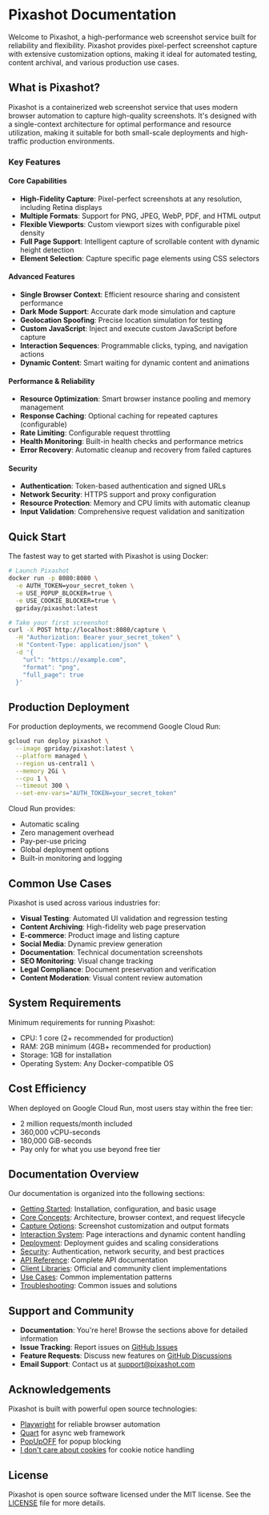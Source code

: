 # Pixashot Documentation

Welcome to Pixashot, a high-performance web screenshot service built for reliability and flexibility. Pixashot provides pixel-perfect screenshot capture with extensive customization options, making it ideal for automated testing, content archival, and various production use cases.

## What is Pixashot?

Pixashot is a containerized web screenshot service that uses modern browser automation to capture high-quality screenshots. It's designed with a single-context architecture for optimal performance and resource utilization, making it suitable for both small-scale deployments and high-traffic production environments.

### Key Features

#### Core Capabilities
- **High-Fidelity Capture**: Pixel-perfect screenshots at any resolution, including Retina displays
- **Multiple Formats**: Support for PNG, JPEG, WebP, PDF, and HTML output
- **Flexible Viewports**: Custom viewport sizes with configurable pixel density
- **Full Page Support**: Intelligent capture of scrollable content with dynamic height detection
- **Element Selection**: Capture specific page elements using CSS selectors

#### Advanced Features
- **Single Browser Context**: Efficient resource sharing and consistent performance
- **Dark Mode Support**: Accurate dark mode simulation and capture
- **Geolocation Spoofing**: Precise location simulation for testing
- **Custom JavaScript**: Inject and execute custom JavaScript before capture
- **Interaction Sequences**: Programmable clicks, typing, and navigation actions
- **Dynamic Content**: Smart waiting for dynamic content and animations

#### Performance & Reliability
- **Resource Optimization**: Smart browser instance pooling and memory management
- **Response Caching**: Optional caching for repeated captures (configurable)
- **Rate Limiting**: Configurable request throttling
- **Health Monitoring**: Built-in health checks and performance metrics
- **Error Recovery**: Automatic cleanup and recovery from failed captures

#### Security
- **Authentication**: Token-based authentication and signed URLs
- **Network Security**: HTTPS support and proxy configuration
- **Resource Protection**: Memory and CPU limits with automatic cleanup
- **Input Validation**: Comprehensive request validation and sanitization

## Quick Start

The fastest way to get started with Pixashot is using Docker:

```bash
# Launch Pixashot
docker run -p 8080:8080 \
  -e AUTH_TOKEN=your_secret_token \
  -e USE_POPUP_BLOCKER=true \
  -e USE_COOKIE_BLOCKER=true \
  gpriday/pixashot:latest

# Take your first screenshot
curl -X POST http://localhost:8080/capture \
  -H "Authorization: Bearer your_secret_token" \
  -H "Content-Type: application/json" \
  -d '{
    "url": "https://example.com",
    "format": "png",
    "full_page": true
  }'
```

## Production Deployment

For production deployments, we recommend Google Cloud Run:

```bash
gcloud run deploy pixashot \
  --image gpriday/pixashot:latest \
  --platform managed \
  --region us-central1 \
  --memory 2Gi \
  --cpu 1 \
  --timeout 300 \
  --set-env-vars="AUTH_TOKEN=your_secret_token"
```

Cloud Run provides:
- Automatic scaling
- Zero management overhead
- Pay-per-use pricing
- Global deployment options
- Built-in monitoring and logging

## Common Use Cases

Pixashot is used across various industries for:

- **Visual Testing**: Automated UI validation and regression testing
- **Content Archiving**: High-fidelity web page preservation
- **E-commerce**: Product image and listing capture
- **Social Media**: Dynamic preview generation
- **Documentation**: Technical documentation screenshots
- **SEO Monitoring**: Visual change tracking
- **Legal Compliance**: Document preservation and verification
- **Content Moderation**: Visual content review automation

## System Requirements

Minimum requirements for running Pixashot:
- CPU: 1 core (2+ recommended for production)
- RAM: 2GB minimum (4GB+ recommended for production)
- Storage: 1GB for installation
- Operating System: Any Docker-compatible OS

## Cost Efficiency

When deployed on Google Cloud Run, most users stay within the free tier:
- 2 million requests/month included
- 360,000 vCPU-seconds
- 180,000 GiB-seconds
- Pay only for what you use beyond free tier

## Documentation Overview

Our documentation is organized into the following sections:

- [Getting Started](getting-started/): Installation, configuration, and basic usage
- [Core Concepts](core-concepts/): Architecture, browser context, and request lifecycle
- [Capture Options](capture-options/): Screenshot customization and output formats
- [Interaction System](interaction-system/): Page interactions and dynamic content handling
- [Deployment](deployment/): Deployment guides and scaling considerations
- [Security](security/): Authentication, network security, and best practices
- [API Reference](api-reference/): Complete API documentation
- [Client Libraries](client-libraries/): Official and community client implementations
- [Use Cases](use-cases/): Common implementation patterns
- [Troubleshooting](troubleshooting/): Common issues and solutions

## Support and Community

- **Documentation**: You're here! Browse the sections above for detailed information
- **Issue Tracking**: Report issues on [GitHub Issues](https://github.com/pixashot/pixashot/issues)
- **Feature Requests**: Discuss new features on [GitHub Discussions](https://github.com/pixashot/pixashot/discussions)
- **Email Support**: Contact us at [support@pixashot.com](mailto:support@pixashot.com)

## Acknowledgements

Pixashot is built with powerful open source technologies:
- [Playwright](https://playwright.dev/) for reliable browser automation
- [Quart](https://quart.palletsprojects.com/) for async web framework
- [PopUpOFF](https://github.com/AdguardTeam/PopUpOFF) for popup blocking
- [I don't care about cookies](https://www.i-dont-care-about-cookies.eu/) for cookie notice handling

## License

Pixashot is open source software licensed under the MIT license. See the [LICENSE](https://github.com/pixashot/pixashot/blob/main/LICENSE) file for more details.